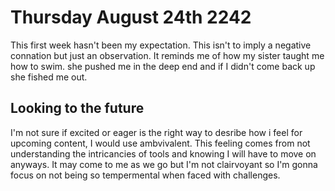 # Thursday August 24th 2242
This first week hasn't been my expectation. This isn't to imply a negative connation but just an observation. It reminds me of how my sister taught me how to swim. she pushed me in the deep end and if I didn't come back up she fished me out. 
## Looking to the future
I'm not sure if excited or eager is the right way to desribe how i feel for upcoming content, I would use ambvivalent. This feeling comes from not understanding the intricancies of tools and knowing I will have to move on anyways. It may come to me as we go but I'm not clairvoyant so I'm gonna focus on not being so tempermental when faced with challenges.